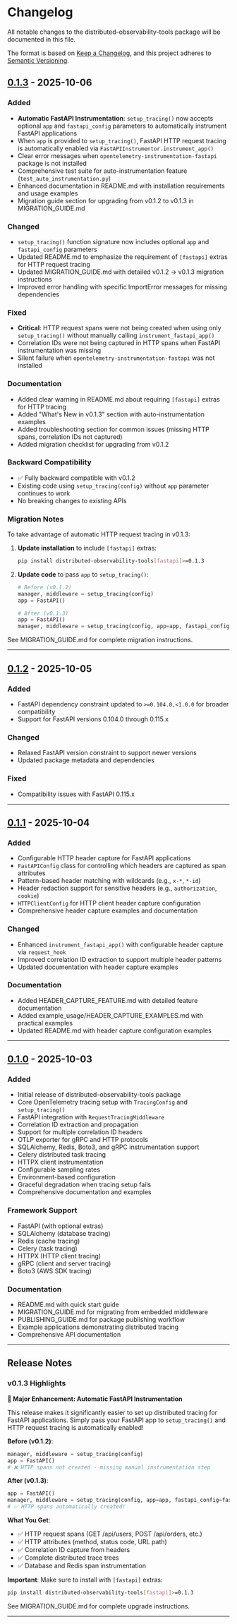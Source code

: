# Changelog

All notable changes to the distributed-observability-tools package will be documented in this file.

The format is based on [Keep a Changelog](https://keepachangelog.com/en/1.0.0/),
and this project adheres to [Semantic Versioning](https://semver.org/spec/v2.0.0.html).

## [0.1.3] - 2025-10-06

### Added
- **Automatic FastAPI Instrumentation**: `setup_tracing()` now accepts optional `app` and `fastapi_config` parameters to automatically instrument FastAPI applications
- When `app` is provided to `setup_tracing()`, FastAPI HTTP request tracing is automatically enabled via `FastAPIInstrumentor.instrument_app()`
- Clear error messages when `opentelemetry-instrumentation-fastapi` package is not installed
- Comprehensive test suite for auto-instrumentation feature (`test_auto_instrumentation.py`)
- Enhanced documentation in README.md with installation requirements and usage examples
- Migration guide section for upgrading from v0.1.2 to v0.1.3 in MIGRATION_GUIDE.md

### Changed
- `setup_tracing()` function signature now includes optional `app` and `fastapi_config` parameters
- Updated README.md to emphasize the requirement of `[fastapi]` extras for HTTP request tracing
- Updated MIGRATION_GUIDE.md with detailed v0.1.2 → v0.1.3 migration instructions
- Improved error handling with specific ImportError messages for missing dependencies

### Fixed
- **Critical**: HTTP request spans were not being created when using only `setup_tracing()` without manually calling `instrument_fastapi_app()`
- Correlation IDs were not being captured in HTTP spans when FastAPI instrumentation was missing
- Silent failure when `opentelemetry-instrumentation-fastapi` was not installed

### Documentation
- Added clear warning in README.md about requiring `[fastapi]` extras for HTTP tracing
- Added "What's New in v0.1.3" section with auto-instrumentation examples
- Added troubleshooting section for common issues (missing HTTP spans, correlation IDs not captured)
- Added migration checklist for upgrading from v0.1.2

### Backward Compatibility
- ✅ Fully backward compatible with v0.1.2
- Existing code using `setup_tracing(config)` without `app` parameter continues to work
- No breaking changes to existing APIs

### Migration Notes
To take advantage of automatic HTTP request tracing in v0.1.3:

1. **Update installation** to include `[fastapi]` extras:
   ```bash
   pip install distributed-observability-tools[fastapi]>=0.1.3
   ```

2. **Update code** to pass `app` to `setup_tracing()`:
   ```python
   # Before (v0.1.2)
   manager, middleware = setup_tracing(config)
   app = FastAPI()
   
   # After (v0.1.3)
   app = FastAPI()
   manager, middleware = setup_tracing(config, app=app, fastapi_config=fastapi_config)
   ```

See MIGRATION_GUIDE.md for complete migration instructions.

---

## [0.1.2] - 2025-10-05

### Added
- FastAPI dependency constraint updated to `>=0.104.0,<1.0.0` for broader compatibility
- Support for FastAPI versions 0.104.0 through 0.115.x

### Changed
- Relaxed FastAPI version constraint to support newer versions
- Updated package metadata and dependencies

### Fixed
- Compatibility issues with FastAPI 0.115.x

---

## [0.1.1] - 2025-10-04

### Added
- Configurable HTTP header capture for FastAPI applications
- `FastAPIConfig` class for controlling which headers are captured as span attributes
- Pattern-based header matching with wildcards (e.g., `x-*`, `*-id`)
- Header redaction support for sensitive headers (e.g., `authorization`, `cookie`)
- `HTTPClientConfig` for HTTP client header capture configuration
- Comprehensive header capture examples and documentation

### Changed
- Enhanced `instrument_fastapi_app()` with configurable header capture via `request_hook`
- Improved correlation ID extraction to support multiple header patterns
- Updated documentation with header capture examples

### Documentation
- Added HEADER_CAPTURE_FEATURE.md with detailed feature documentation
- Added example_usage/HEADER_CAPTURE_EXAMPLES.md with practical examples
- Updated README.md with header capture configuration examples

---

## [0.1.0] - 2025-10-03

### Added
- Initial release of distributed-observability-tools package
- Core OpenTelemetry tracing setup with `TracingConfig` and `setup_tracing()`
- FastAPI integration with `RequestTracingMiddleware`
- Correlation ID extraction and propagation
- Support for multiple correlation ID headers
- OTLP exporter for gRPC and HTTP protocols
- SQLAlchemy, Redis, Boto3, and gRPC instrumentation support
- Celery distributed task tracing
- HTTPX client instrumentation
- Configurable sampling rates
- Environment-based configuration
- Graceful degradation when tracing setup fails
- Comprehensive documentation and examples

### Framework Support
- FastAPI (with optional extras)
- SQLAlchemy (database tracing)
- Redis (cache tracing)
- Celery (task tracing)
- HTTPX (HTTP client tracing)
- gRPC (client and server tracing)
- Boto3 (AWS SDK tracing)

### Documentation
- README.md with quick start guide
- MIGRATION_GUIDE.md for migrating from embedded middleware
- PUBLISHING_GUIDE.md for package publishing workflow
- Example applications demonstrating distributed tracing
- Comprehensive API documentation

---

## Release Notes

### v0.1.3 Highlights

**🎉 Major Enhancement: Automatic FastAPI Instrumentation**

This release makes it significantly easier to set up distributed tracing for FastAPI applications. Simply pass your FastAPI app to `setup_tracing()` and HTTP request tracing is automatically enabled!

**Before (v0.1.2)**:
```python
manager, middleware = setup_tracing(config)
app = FastAPI()
# ❌ HTTP spans not created - missing manual instrumentation step
```

**After (v0.1.3)**:
```python
app = FastAPI()
manager, middleware = setup_tracing(config, app=app, fastapi_config=fastapi_config)
# ✅ HTTP spans automatically created!
```

**What You Get**:
- ✅ HTTP request spans (GET /api/users, POST /api/orders, etc.)
- ✅ HTTP attributes (method, status code, URL path)
- ✅ Correlation ID capture from headers
- ✅ Complete distributed trace trees
- ✅ Database and Redis span instrumentation

**Important**: Make sure to install with `[fastapi]` extras:
```bash
pip install distributed-observability-tools[fastapi]>=0.1.3
```

See MIGRATION_GUIDE.md for complete upgrade instructions.

---

[0.1.3]: https://github.com/tusharkhanka/distributed-observability-tools/releases/tag/v0.1.3
[0.1.2]: https://github.com/tusharkhanka/distributed-observability-tools/releases/tag/v0.1.2
[0.1.1]: https://github.com/tusharkhanka/distributed-observability-tools/releases/tag/v0.1.1
[0.1.0]: https://github.com/tusharkhanka/distributed-observability-tools/releases/tag/v0.1.0

